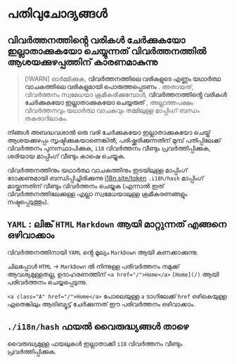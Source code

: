 # പതിവുചോദ്യങ്ങൾ

## വിവർത്തനത്തിൻ്റെ വരികൾ ചേർക്കുകയോ ഇല്ലാതാക്കുകയോ ചെയ്യുന്നത് വിവർത്തനത്തിൽ ആശയക്കുഴപ്പത്തിന് കാരണമാകുന്നു

> [!WARN]
> ഓർമ്മിക്കുക, **വിവർത്തനത്തിലെ വരികളുടെ എണ്ണം യഥാർത്ഥ വാചകത്തിലെ വരികളുമായി പൊരുത്തപ്പെടണം** .
> അതായത്, വിവർത്തനം സ്വമേധയാ ക്രമീകരിക്കുമ്പോൾ, **വിവർത്തനത്തിൻ്റെ വരികൾ ചേർക്കുകയോ ഇല്ലാതാക്കുകയോ ചെയ്യരുത്** , അല്ലാത്തപക്ഷം വിവർത്തനവും യഥാർത്ഥ വാചകവും തമ്മിലുള്ള മാപ്പിംഗ് ബന്ധം തകരാറിലാകും.

നിങ്ങൾ അബദ്ധവശാൽ ഒരു വരി ചേർക്കുകയോ ഇല്ലാതാക്കുകയോ ചെയ്ത് ആശയക്കുഴപ്പം സൃഷ്ടിക്കുകയാണെങ്കിൽ, പരിഷ്ക്കരിക്കുന്നതിന് മുമ്പ് പതിപ്പിലേക്ക് വിവർത്തനം പുനഃസ്ഥാപിക്കുക, `i18` വിവർത്തനം വീണ്ടും പ്രവർത്തിപ്പിക്കുക, ശരിയായ മാപ്പിംഗ് വീണ്ടും കാഷെ ചെയ്യുക.

വിവർത്തനത്തിനും യഥാർത്ഥ വാചകത്തിനും ഇടയിലുള്ള മാപ്പിംഗ് ടോക്കണുമായി ബന്ധിപ്പിച്ചിരിക്കുന്നു [i18n.site/token](//i18n.site/token) `.i18h/hash` മാപ്പിംഗ് മായ്ക്കുന്നതിന് വീണ്ടും വിവർത്തനം ചെയ്യുക (എന്നാൽ ഇത് വിവർത്തനത്തിലേക്കുള്ള എല്ലാ സ്വമേധയാലുള്ള ക്രമീകരണങ്ങളും നഷ്ടപ്പെടുത്തും).

## `YAML` : ലിങ്ക് `HTML` `Markdown` ആയി മാറ്റുന്നത് എങ്ങനെ ഒഴിവാക്കാം

വിവർത്തനത്തിനായി `YAML` ൻ്റെ മൂല്യം `MarkDown` ആയി കണക്കാക്കുന്നു.

ചിലപ്പോൾ `HTML` → `MarkDown` ൽ നിന്നുള്ള പരിവർത്തനം നമുക്ക് ആവശ്യമുള്ളതല്ല, ഉദാഹരണത്തിന് `<a href="/">Home</a>` `[Home](/)` ആയി പരിവർത്തനം ചെയ്യപ്പെടുന്നു.

`<a class="A" href="/">Home</a>` പോലെയുള്ള `a` ടാഗിലേക്ക് `href` ഒഴികെയുള്ള ഏതെങ്കിലും ആട്രിബ്യൂട്ട് ചേർക്കുന്നത് ഈ പരിവർത്തനം ഒഴിവാക്കാം.

## `./i18n/hash` ഫയൽ വൈരുദ്ധ്യങ്ങൾ താഴെ

വൈരുദ്ധ്യമുള്ള ഫയലുകൾ ഇല്ലാതാക്കി `i18` വിവർത്തനം വീണ്ടും പ്രവർത്തിപ്പിക്കുക.